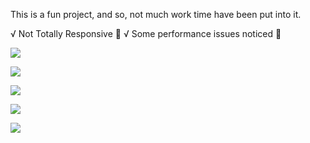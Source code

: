 This is a fun project, and so, not much work time have been put into it.

√ Not Totally Responsive 👀
√ Some performance issues noticed 👀

![](https://res.cloudinary.com/olayemii/image/upload/v1611791079/Screenshot_2021-01-28_at_00.42.20_vjlh8i.png)

![](https://res.cloudinary.com/olayemii/image/upload/v1611791079/Screenshot_2021-01-28_at_00.42.34_b1qawx.png)

![](https://res.cloudinary.com/olayemii/image/upload/v1611791083/Screenshot_2021-01-28_at_00.43.09_pwhvnb.png)

![](https://res.cloudinary.com/olayemii/image/upload/v1611791079/Screenshot_2021-01-28_at_00.42.59_zywee9.png)

![](https://res.cloudinary.com/olayemii/image/upload/v1611791076/Screenshot_2021-01-28_at_00.42.44_ozyqsb.png)

